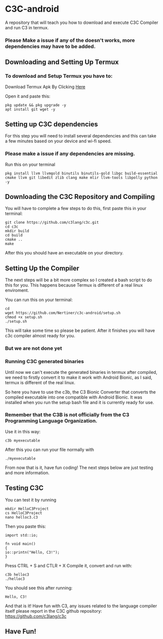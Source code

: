 # C3C-android
A repository that will teach you how to download and execute C3C Compiler and run C3 in termux.

### Please Make a issue if any of the doesn't works, more dependencies may have to be added.
## Downloading and Setting Up Termux

### To download and Setup Termux you have to:
Download Termux Apk By Clicking [Here](https://github.com/termux/termux-app/releases/download/v0.118.1/termux-app_v0.118.1+github-debug_arm64-v8a.apk)

Open it and paste this:
```termux-setup-storage
pkg update && pkg upgrade -y
apt install git wget -y
```

## Setting up C3C dependencies 
For this step you will need to install several dependencies and this can take a few minutes based on your device and wi-fi speed.

### Please make a issue if any dependencies are missing.
Run this on your terminal 

```
pkg install llvm llvmgold binutils binutils-gold libgc build-essential cmake llvm git libedit zlib clang make mlir llvm-tools libpolly python -y
```

## Downloading the C3C Repository and Compiling

You will have to complete a few steps to do this, first paste this in your terminal:
```
git clone https://github.com/c3lang/c3c.git
cd c3c
mkdir build
cd build
cmake ..
make
```
After this you should have an executable on your directory.

## Setting Up the Compiler

The next steps will be a bit more complex so I created a bash script to do this for you. This happens because Termux is different of a real linux enviroment.

You can run this on your terminal:
```
cd
wget https://github.com/Nertiner/c3c-android/setup.sh
chmod +x setup.sh
./setup.sh
```
This will take some time so please be patient. 
After it finishes you will have c3c compiler almost ready for you.
### But we are not done yet

### Running C3C generated binaries

Until now we can't execute the generated binaries in termux after compiled, we need to firstly convert it to make it work with Android Bionic, as I said, termux is different of the real linux.

So here you have to use the c3b, the C3 Bionic Converter that converts the compiled executable into one compatible with Android Bionic. It was installed when you run the setup bash file and it is currently ready for use.
### Remember that the C3B is not officially from the C3 Programming Language Organization.

Use it in this way:
```
c3b myexecutable
```
After this you can run your file normally with 
```
./myexecutable
```
From now that is it, have fun coding!
The next steps below are just testing and more information.

## Testing C3C

You can test it by running 
```cd
mkdir HelloC3Project
cs HelloC3Project
nano helloc3.c3
```

Then you paste this:
```module helloc3;
import std::io;

fn void main()
{
io::printn("Hello, C3!");
}
```

Press CTRL + S and CTLR + X
Compile it, convert and run with:

```c3c helloc3.c3
c3b helloc3
./helloc3
```

You should see this after running:

```Hello, C3!```

And that is it!
Have fun with C3, any issues related to the language compiler itself please report in the C3C github repository: 
https://github.com/c3lang/c3c
## Have Fun!

